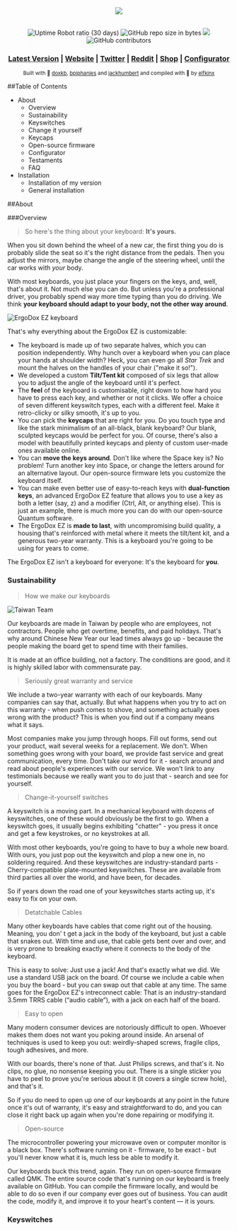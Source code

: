 <div align="center">
  <img src="https://i.gyazo.com/c16926425ba0d8e454c95c16e94c9818.png"/>
</div>
&nbsp;
&nbsp;
<div align="center">

![Uptime Robot ratio (30 days)](https://img.shields.io/uptimerobot/ratio/m782080821-e4f43c6ecab13524d299c154.svg?logo=cloudflare&logoColor=white&style=for-the-badge)  ![GitHub repo size in bytes](https://img.shields.io/github/repo-size/elfkinx/ergodox.svg?color=brightgreen&logo=github&style=for-the-badge) <a href="#patched-fonts" title=""><img src="https://raw.githubusercontent.com/wiki/ryanoasis/nerd-fonts/images/faux-shield-badge-os-logos.svg?sanitize=true"></a> <img alt="GitHub contributors" src="https://img.shields.io/github/contributors/benblazak/ergodox-firmware.svg?logo=github&style=for-the-badge">

### [Latest Version](https://configure.ergodox-ez.com/layouts/KBOw/latest/0) | [Website](https://ergodox-ez.com/) | [Twitter](https://twitter.com/ergodoxez) | [Reddit](https://www.reddit.com/r/ergodox/) | [Shop](https://ergodox-ez.com/pages/customize) | [Configurator](https://configure.ergodox-ez.com/layouts/default/latest/0)

<sub>Built with 💙 [doxkb](https://github.com/doxkb), [bpiphanies](http://bathroomepiphanies.com/) and [jackhumbert](https://github.com/jackhumbert) and compiled with 💙 by [elfkinx](https://github.com/elfkinx)
</div>

##Table of Contents

*   About
    *   Overview
    *   Sustainability
    *   Keyswitches
    *   Change it yourself
    *   Keycaps
    *   Open-source firmware
    *   Configurator
    *   Testaments
    *   FAQ
*   Installation
    *   Installation of my version
    *   General installation

##About

###Overview

>So here's the thing about your keyboard: **It's yours.**

When you sit down behind the wheel of a new car, the first thing you do is probably slide the seat so it's the right distance from the pedals. Then you adjust the mirrors, maybe change the angle of the steering wheel, until the car works with _your_ body.

With most keyboards, you just place your fingers on the keys, and, well, that's about it. Not much else you can do. But unless you're a professional driver, you probably spend way more time typing than you do driving. We think **your keyboard should adapt to your body, not the other way around**.

![ErgoDox EZ keyboard](https://cdn.shopify.com/s/files/1/1152/3264/files/ergodox-wings-white-eee_bg-cropped.png?4841731470641646283)

That's why everything about the ErgoDox EZ is customizable:

*   The keyboard is made up of two separate halves, which you can position independently. Why hunch over a keyboard when you can place your hands at shoulder width? Heck, you can even go all _Star Trek_ and mount the halves on the handles of your chair ("make it so!").
*   We developed a custom **Tilt/Tent kit** composed of six legs that allow you to adjust the angle of the keyboard until it's perfect.
*   The **feel** of the keyboard is customisable, right down to how hard you have to press each key, and whether or not it clicks. We offer a choice of seven different keyswitch types, each with a different feel. Make it retro-clicky or silky smooth, it's up to you.
*   You can pick the **keycaps** that are right for you. Do you touch type and like the stark minimalism of an all-black, blank keyboard? Our blank, sculpted keycaps would be perfect for you. Of course, there's also a model with beautifully printed keycaps and plenty of custom user-made ones available online.
*   You can **move the keys around**. Don't like where the Space key is? No problem! Turn another key into Space, or change the letters around for an alternative layout. Our open-source firmware lets you customize the keyboard itself.
*   You can make even better use of easy-to-reach keys with **dual-function keys**, an advanced ErgoDox EZ feature that allows you to use a key as both a letter (say, z) and a modifier (Ctrl, Alt, or anything else). This is just an example, there is much more you can do with our open-source Quantum software.
*   The ErgoDox EZ is **made to last**, with uncompromising build quality, a housing that's reinforced with metal where it meets the tilt/tent kit, and a generous two-year warranty. This is a keyboard you're going to be using for years to come.

The ErgoDox EZ isn't a keyboard for everyone: It's the keyboard for **you**.

### Sustainability

> How we make our keyboards

![Taiwan Team](https://cdn.shopify.com/s/files/1/1152/3264/t/25/assets/neat-taiwan-team.jpg?17225678919898917123)

Our keyboards are made in Taiwan by people who are employees, not contractors. People who get overtime, benefits, and paid holidays. That's why around Chinese New Year our lead times always go up - because the people making the board get to spend time with their families.

It is made at an office building, not a factory. The conditions are good, and it is highly skilled labor with commensurate pay.

> Seriously great warranty and service

We include a two-year warranty with each of our keyboards. Many companies can say that, actually. But what happens when you try to act on this warranty - when push comes to shove, and something actually goes wrong with the product? This is when you find out if a company means what it says.

Most companies make you jump through hoops. Fill out forms, send out your product, wait several weeks for a replacement. We don't. When something goes wrong with your board, we provide fast service and great communication, every time. Don't take our word for it - search around and read about people's experiences with our service. We won't link to any testimonials because we really want you to do just that - search and see for yourself.

> Change-it-yourself switches

A keyswitch is a moving part. In a mechanical keyboard with dozens of keyswitches, one of these would obviously be the first to go. When a keyswitch goes, it usually begins exhibiting "chatter" - you press it once and get a few keystrokes, or no keystrokes at all.

With most other keyboards, you're going to have to buy a whole new board. With ours, you just pop out the keyswitch and plop a new one in, no soldering required. And these keyswitches are industry-standard parts - Cherry-compatible plate-mounted keyswitches. These are available from third parties all over the world, and have been, for decades.

So if years down the road one of your keyswitches starts acting up, it's easy to fix on your own.

> Detatchable Cables

Many other keyboards have cables that come right out of the housing. Meaning, you don' t get a jack in the body of the keyboard, but just a cable that snakes out. With time and use, that cable gets bent over and over, and is very prone to breaking exactly where it connects to the body of the keyboard.

This is easy to solve: Just use a jack! And that's exactly what we did. We use a standard USB jack on the board. Of course we include a cable when you buy the board - but you can swap out that cable at any time. The same goes for the ErgoDox EZ's intreconnect cable: That is an industry-standard 3.5mm TRRS cable (“audio cable”), with a jack on each half of the board.

> Easy to open

Many modern consumer devices are notoriously difficult to open. Whoever makes them does not want you poking around inside. An arsenal of techniques is used to keep you out: weirdly-shaped screws, fragile clips, tough adhesives, and more.

With our boards, there's none of that. Just Philips screws, and that's it. No clips, no glue, no nonsense keeping you out. There is a single sticker you have to peel to prove you're serious about it (it covers a single screw hole), and that's it.

So if you do need to open up one of our keyboards at any point in the future once it's out of warranty, it's easy and straightforward to do, and you can close it right back up again when you're done repairing or modifying it.

> Open-source

The microcontroller powering your microwave oven or computer monitor is a black box. There's software running on it - firmware, to be exact - but you'll never know what it is, much less be able to modify it.

Our keyboards buck this trend, again. They run on open-source firmware called QMK. The entire source code that's running on our keyboard is freely available on GitHub. You can compile the firmware locally, and would be able to do so even if our company ever goes out of business. You can audit the code, modify it, and improve it to your heart's content — it is yours.

### Keyswitches
